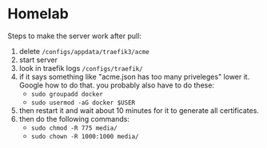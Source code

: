 # Homelab

Steps to make the server work after pull:
1. delete `/configs/appdata/traefik3/acme`
2. start server
3. look in traefik logs `/configs/traefik/`
4. if it says something like "acme.json has too many priveleges" lower it. Google how to do that. you probably also have to do these:
    - `sudo groupadd docker`
    - `sudo usermod -aG docker $USER`
5. then restart it and wait about 10 minutes for it to generate all certificates.
6. then do the following commands:
    - `sudo chmod -R 775 media/`
    - `sudo chown -R 1000:1000 media/`
